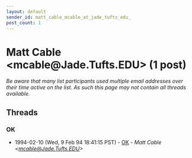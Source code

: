 ```yaml
---
layout: default
sender_id: matt_cable_mcable_at_jade_tufts_edu_
post_count: 1
---
```


# Matt Cable <mcable<span>@</span>Jade.Tufts.EDU> (1 post)

_Be aware that many list participants used multiple email addresses over their time active on the list. As such this page may not contain all threads available._

## Threads

### OK
+ 1994-02-10 (Wed, 9 Feb 94 18:41:15 PST) - [OK](/archive/1994/02/887868b6091bd94ddf751183fca6e3ce9e0d028e00513886c84d64e35b4e3a39) - _Matt Cable \<mcable@Jade.Tufts.EDU\>_

